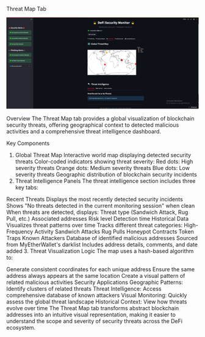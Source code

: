Threat Map Tab

![DeFi Security Monitor Dashboard](screenshots/Threatmap.png)

Overview
The Threat Map tab provides a global visualization of blockchain security threats, offering geographical context to detected malicious activities and a comprehensive threat intelligence dashboard.

Key Components
1. Global Threat Map
Interactive world map displaying detected security threats
Color-coded indicators showing threat severity:
Red dots: High severity threats
Orange dots: Medium severity threats
Blue dots: Low severity threats
Geographic distribution of blockchain security incidents
2. Threat Intelligence Panels
The threat intelligence section includes three key tabs:

Recent Threats
Displays the most recently detected security incidents
Shows "No threats detected in the current monitoring session" when clean
When threats are detected, displays:
Threat type (Sandwich Attack, Rug Pull, etc.)
Associated addresses
Risk level
Detection time
Historical Data
Visualizes threat patterns over time
Tracks different threat categories:
High-Frequency Activity
Sandwich Attacks
Rug Pulls
Honeypot Contracts
Token Traps
Known Attackers
Database of identified malicious addresses
Sourced from MyEtherWallet's darklist
Includes address details, comments, and date added
3. Threat Visualization Logic
The map uses a hash-based algorithm to:

Generate consistent coordinates for each unique address
Ensure the same address always appears at the same location
Create a visual pattern of related malicious activities
Security Applications
Geographic Patterns: Identify clusters of related threats
Threat Intelligence: Access comprehensive database of known attackers
Visual Monitoring: Quickly assess the global threat landscape
Historical Context: View how threats evolve over time
The Threat Map tab transforms abstract blockchain addresses into an intuitive visual representation, making it easier to understand the scope and severity of security threats across the DeFi ecosystem.

